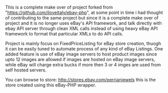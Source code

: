 This is a complete make over of project forked from "https://github.com/iloveitaly/ebay-php", 
at some point in time i had thought of contributing to the same project but since it is a complete 
make over of project and it is no longer uses eBay's API framework, and talk directly with ebay API 
server through clean XML calls instead of using heavy eBay API framework to format that particular 
XMLs to do API calls.

Project is mainly focus on FixedPriceListing for eBay store creation, thuogh it can be easily tuned 
to automate process of any kind of eBay Listings. One added feature is use of eBay image servers 
to host product images since upto 12 images are allowed if images are hosted on eBay image servers, 
while eBay will charge extra bucks if more then 3 or 4 imges are used from self hosted servers. 


You can browse to store: http://stores.ebay.com/perrianjewels this is the store created using this eBay-PHP wrapper.

